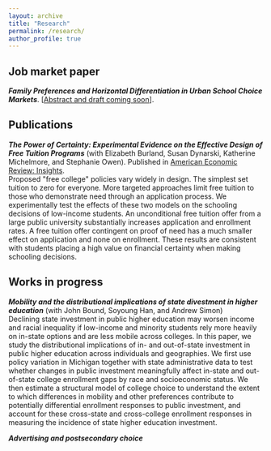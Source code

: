 ```yaml
---
layout: archive
title: "Research"
permalink: /research/
author_profile: true
---
```


## Job market paper
***Family Preferences and Horizontal Differentiation in Urban School Choice Markets***. [[Abstract and draft coming soon][jmp]].

## Publications
***The Power of Certainty: Experimental Evidence on the Effective Design of Free Tuition Programs*** (with Elizabeth Burland, Susan Dynarski, Katherine Michelmore, and Stephanie Owen). Published in [American Economic Review: Insights][certainty].\
Proposed "free college" policies vary widely in design. The simplest set tuition to zero for everyone. More targeted approaches limit free tuition to those who demonstrate need through an application process. We experimentally test the effects of these two models on the schooling decisions of low-income students. An unconditional free tuition offer from a large public university substantially increases application and enrollment rates. A free tuition offer contingent on proof of need has a much smaller effect on application and none on enrollment. These results are consistent with students placing a high value on financial certainty when making schooling decisions.

## Works in progress
***Mobility and the distributional implications of state divestment in higher education*** (with John Bound, Soyoung Han, and Andrew Simon)\
Declining state investment in public higher education may worsen income and racial inequality if low-income and minority students rely more heavily on in-state options and are less mobile across colleges. In this paper, we study the distributional implications of in- and out-of-state investment in public higher education across individuals and geographies. We first use policy variation in Michigan together with state administrative data to test whether changes in public investment meaningfully affect in-state and out-of-state college enrollment gaps by race and socioeconomic status. We then estimate a structural model of college choice to understand the extent to which differences in mobility and other preferences contribute to potentially differential enrollment responses to public investment, and account for these cross-state and cross-college enrollment responses in measuring the incidence of state higher education investment.

***Advertising and postsecondary choice***

[certainty]: https://www.aeaweb.org/articles?id=10.1257/aeri.20220094
[jmp]: ../files/shwetha_raghuraman_jmp.pdf